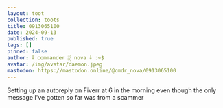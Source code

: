 ```yaml
---
layout: toot
collection: toots
title: 0913065100
date: 2024-09-13
published: true
tags: []
pinned: false
author: ⸸ commander ░ nova ⸸ :~$
avatar: /img/avatar/daemon.jpeg
mastodon: https://mastodon.online/@cmdr_nova/0913065100
---
```


Setting up an autoreply on Fiverr at 6 in the morning even though the only message I've gotten so far was from a scammer
